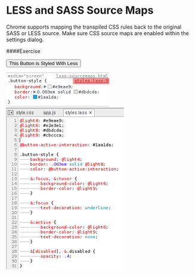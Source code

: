 LESS and SASS Source Maps
=========================
Chrome supports mapping the transpiled CSS rules back to the original SASS or LESS source. Make sure CSS source maps are enabled within the settings dialog.

####Exercise‎

<button class="button-style">This Button is Styled With Less</button>

<link rel='stylesheet' href='/elements/less-styles.css' type='text/css' media='screen' />

![alt text](/elements/less-inline.png "Less")
![alt text](/elements/less.png "Less")